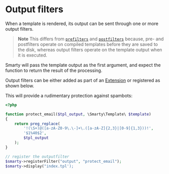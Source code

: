 # Output filters

When a template is rendered, its output can be sent through one or more
output filters.

> **Note**
> This differs from [`prefilters`](prefilters.md) and 
> [`postfilters`](postfilters.md) because, pre- and postfilters
> operate on compiled templates before they are saved to the disk, whereas
> output filters operate on the template output when it is executed.

Smarty will pass the template output as the first argument, and expect the function
to return the result of the processing.

Output filters can be either added as part of an [Extension](../extending/extensions.md) or 
registered as shown below.

This will provide a rudimentary protection against spambots:
```php
<?php

function protect_email($tpl_output, \Smarty\Template\ $template)
{
    return preg_replace(
        '!(\S+)@([a-zA-Z0-9\.\-]+\.([a-zA-Z]{2,3}|[0-9]{1,3}))!',
        '$1%40$2', 
        $tpl_output
    );
}

// register the outputfilter
$smarty->registerFilter("output", "protect_email");
$smarty->display("index.tpl');

```
